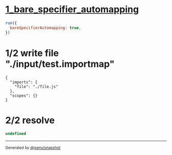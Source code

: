 # [1_bare_specifier_automapping](../../auto_mapping_bare_specifier.test.mjs#L24)

```js
run({
  bareSpecifierAutomapping: true,
})
```

# 1/2 write file "./input/test.importmap"

```importmap
{
  "imports": {
    "file": "./file.js"
  },
  "scopes": {}
}
```

# 2/2 resolve

```js
undefined
```

---

<sub>
  Generated by <a href="https://github.com/jsenv/core/tree/main/packages/tooling/snapshot">@jsenv/snapshot</a>
</sub>
